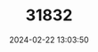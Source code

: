 ---
title: "31832"
category: "Dipterocarpus concavus"
draft: false
date: 2024-02-22 13:03:50
languages:
  Malay: ["Keruing", "Senduk"]
---